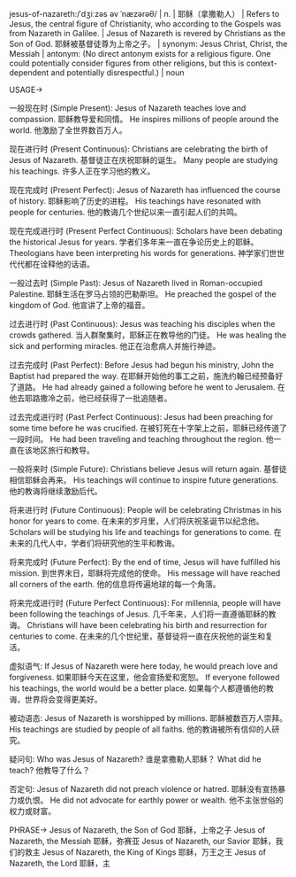 jesus-of-nazareth:/ˈdʒiːzəs əv ˈnæzərəθ/ | n. | 耶稣（拿撒勒人） |  Refers to Jesus, the central figure of Christianity, who according to the Gospels was from Nazareth in Galilee. | Jesus of Nazareth is revered by Christians as the Son of God. 耶稣被基督徒尊为上帝之子。 | synonym: Jesus Christ, Christ, the Messiah | antonym:  (No direct antonym exists for a religious figure.  One could potentially consider figures from other religions, but this is context-dependent and potentially disrespectful.) | noun

USAGE->

一般现在时 (Simple Present):
Jesus of Nazareth teaches love and compassion. 耶稣教导爱和同情。
He inspires millions of people around the world. 他激励了全世界数百万人。


现在进行时 (Present Continuous):
Christians are celebrating the birth of Jesus of Nazareth. 基督徒正在庆祝耶稣的诞生。
Many people are studying his teachings. 许多人正在学习他的教义。


现在完成时 (Present Perfect):
Jesus of Nazareth has influenced the course of history. 耶稣影响了历史的进程。
His teachings have resonated with people for centuries.  他的教诲几个世纪以来一直引起人们的共鸣。


现在完成进行时 (Present Perfect Continuous):
Scholars have been debating the historical Jesus for years. 学者们多年来一直在争论历史上的耶稣。
Theologians have been interpreting his words for generations.  神学家们世世代代都在诠释他的话语。


一般过去时 (Simple Past):
Jesus of Nazareth lived in Roman-occupied Palestine. 耶稣生活在罗马占领的巴勒斯坦。
He preached the gospel of the kingdom of God.  他宣讲了上帝的福音。


过去进行时 (Past Continuous):
Jesus was teaching his disciples when the crowds gathered. 当人群聚集时，耶稣正在教导他的门徒。
He was healing the sick and performing miracles. 他正在治愈病人并施行神迹。


过去完成时 (Past Perfect):
Before Jesus had begun his ministry, John the Baptist had prepared the way. 在耶稣开始他的事工之前，施洗约翰已经预备好了道路。
He had already gained a following before he went to Jerusalem. 在他去耶路撒冷之前，他已经获得了一批追随者。


过去完成进行时 (Past Perfect Continuous):
Jesus had been preaching for some time before he was crucified. 在被钉死在十字架上之前，耶稣已经传道了一段时间。
He had been traveling and teaching throughout the region. 他一直在该地区旅行和教导。


一般将来时 (Simple Future):
Christians believe Jesus will return again. 基督徒相信耶稣会再来。
His teachings will continue to inspire future generations. 他的教诲将继续激励后代。


将来进行时 (Future Continuous):
People will be celebrating Christmas in his honor for years to come. 在未来的岁月里，人们将庆祝圣诞节以纪念他。
Scholars will be studying his life and teachings for generations to come.  在未来的几代人中，学者们将研究他的生平和教诲。


将来完成时 (Future Perfect):
By the end of time, Jesus will have fulfilled his mission. 到世界末日，耶稣将完成他的使命。
His message will have reached all corners of the earth. 他的信息将传遍地球的每一个角落。


将来完成进行时 (Future Perfect Continuous):
For millennia, people will have been following the teachings of Jesus. 几千年来，人们将一直遵循耶稣的教诲。
Christians will have been celebrating his birth and resurrection for centuries to come. 在未来的几个世纪里，基督徒将一直在庆祝他的诞生和复活。


虚拟语气:
If Jesus of Nazareth were here today, he would preach love and forgiveness. 如果耶稣今天在这里，他会宣扬爱和宽恕。
If everyone followed his teachings, the world would be a better place. 如果每个人都遵循他的教诲，世界将会变得更美好。


被动语态:
Jesus of Nazareth is worshipped by millions. 耶稣被数百万人崇拜。
His teachings are studied by people of all faiths.  他的教诲被所有信仰的人研究。


疑问句:
Who was Jesus of Nazareth? 谁是拿撒勒人耶稣？
What did he teach? 他教导了什么？


否定句:
Jesus of Nazareth did not preach violence or hatred. 耶稣没有宣扬暴力或仇恨。
He did not advocate for earthly power or wealth. 他不主张世俗的权力或财富。


PHRASE->
Jesus of Nazareth, the Son of God 耶稣，上帝之子
Jesus of Nazareth, the Messiah 耶稣，弥赛亚
Jesus of Nazareth, our Savior 耶稣，我们的救主
Jesus of Nazareth, the King of Kings  耶稣，万王之王
Jesus of Nazareth, the Lord  耶稣，主
